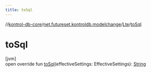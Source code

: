 ```yaml
---
title: toSql
---
```

//[kontrol-db-core](../../../index.html)/[net.futureset.kontroldb.modelchange](../index.html)/[Lte](index.html)/[toSql](to-sql.html)



# toSql



[jvm]\
open override fun [toSql](to-sql.html)(effectiveSettings: EffectiveSettings): [String](https://kotlinlang.org/api/latest/jvm/stdlib/kotlin/-string/index.html)




